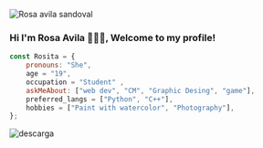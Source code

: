 ![Rosa avila sandoval](https://user-images.githubusercontent.com/99160117/182512755-96b90bbc-7b0c-4fe8-a59d-fa38b3628faa.png)

### Hi I'm Rosa Avila 👋👩‍💻, Welcome to my profile!
```javascript
const Rosita = {
    pronouns: "She",
    age = "19",
    occupation = "Student" ,
    askMeAbout: ["web dev", "CM", "Graphic Desing", "game"],
    preferred_langs = ["Python", "C++"],
    hobbies = ["Paint with watercolor", "Photography"],
};
```
![descarga](https://user-images.githubusercontent.com/99160117/182516884-c8b89bc4-59a3-4606-9c3e-391223a2ce73.gif)

    
<!--
**rositaa-as/rositaa-as** is a ✨ _special_ ✨ repository because its `README.md` (this file) appears on your GitHub profile.

Here are some ideas to get you started:

- 🔭 I’m currently working on ...
- 🌱 I’m currently learning ...
- 👯 I’m looking to collaborate on ...
- 🤔 I’m looking for help with ...
- 💬 Ask me about ...
- 📫 How to reach me: ...
- 😄 Pronouns: ...
- ⚡ Fun fact: ...
technologies: {
        frontEnd: {
            js: ["Vue", "React", "Angular"],
            css: ["bootstrap", "sass"]
        },
        backEnd: ["Java", "PHP"],
        databases: ["MySql", "oracle"],
-->
